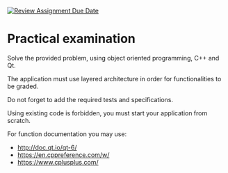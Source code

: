 [![Review Assignment Due Date](https://classroom.github.com/assets/deadline-readme-button-24ddc0f5d75046c5622901739e7c5dd533143b0c8e959d652212380cedb1ea36.svg)](https://classroom.github.com/a/odQjCGmi)
# Practical examination

Solve the provided problem, using object oriented programming, C++ and Qt.

The application must use layered architecture in order for functionalities to be graded.

Do not forget to add the required tests and specifications.

Using existing code is forbidden, you must start your application from scratch.

For function documentation you may use:
- http://doc.qt.io/qt-6/
- https://en.cppreference.com/w/
- https://www.cplusplus.com/
